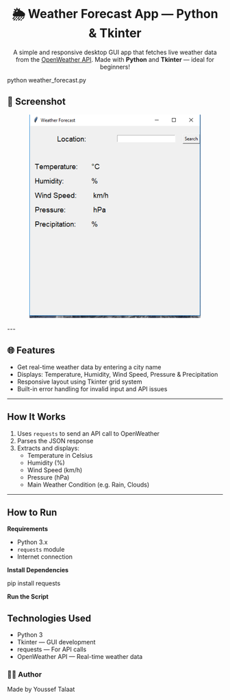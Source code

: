 <h1 align="center">🌦️ Weather Forecast App — Python & Tkinter</h1>

<p align="center">
  A simple and responsive desktop GUI app that fetches live weather data from the <a href="https://openweathermap.org/api" target="_blank">OpenWeather API</a>.  
  Made with <strong>Python</strong> and <strong>Tkinter</strong> — ideal for beginners!
</p>


python weather_forecast.py
<h2>📸 Screenshot</h2>  <p align="center"><img src="screenshot.png" width="400" alt="Weather App Screenshot"/> </p>
---

<h2>🌐 Features</h2>

<ul>
  <li>Get real-time weather data by entering a city name</li>
  <li>Displays: Temperature, Humidity, Wind Speed, Pressure & Precipitation</li>
  <li>Responsive layout using Tkinter grid system</li>
  <li>Built-in error handling for invalid input and API issues</li>
</ul>

---

<h2> How It Works</h2>

<ol>
  <li>Uses <code>requests</code> to send an API call to OpenWeather</li>
  <li>Parses the JSON response</li>
  <li>Extracts and displays:
    <ul>
      <li>Temperature in Celsius</li>
      <li>Humidity (%)</li>
      <li>Wind Speed (km/h)</li>
      <li>Pressure (hPa)</li>
      <li>Main Weather Condition (e.g. Rain, Clouds)</li>
    </ul>
  </li>
</ol>

---

<h2> How to Run</h2>

<p><strong> Requirements</strong></p>

- Python 3.x  
- `requests` module  
- Internet connection  

<p><strong> Install Dependencies</strong></p>

pip install requests
<p><strong> Run the Script</strong></p>



<h2> Technologies Used</h2>
<ul>
 <li> Python 3</li>
<li> Tkinter — GUI development</li>
<li> requests — For API calls</li>
<li> OpenWeather API — Real-time weather data</li>
 </ul>
 
<h3>👨‍💻 Author</h3> <p>Made by Youssef Talaat</p>
